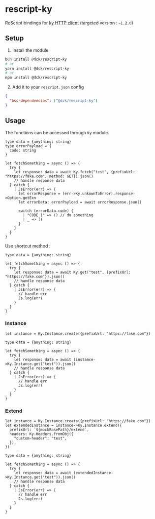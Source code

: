 # rescript-ky

ReScript bindings for [ky HTTP client](https://github.com/sindresorhus/ky) (targeted version : `~1.2.0`)

## Setup

1. Install the module

```bash
bun install @dck/rescript-ky
# or
yarn install @dck/rescript-ky
# or
npm install @dck/rescript-ky
```

2. Add it to your `rescript.json` config

```json
{
  "bsc-dependencies": ["@dck/rescript-ky"]
}
```

## Usage

The functions can be accessed through `Ky` module.

```rescript
type data = {anything: string}
type errorPayload = {
  code: string
}

let fetchSomething = async () => {
  try {
    let response: data = await Ky.fetch("test", {prefixUrl: "https://fake.com", method: GET}).json()
    // handle response data
  } catch {
    | JsError(err) => {
      let errorResponse = (err->Ky.unkownToError).response->Option.getExn
      let errorData: errorPayload = await errorResponse.json()

      switch (errorData.code) {
        | "CODE_1" => () // do something
        | _ => ()
      }
    }
  }
}
```

Use shortcut method :

```rescript
type data = {anything: string}

let fetchSomething = async () => {
  try {
    let response: data = await Ky.get("test", {prefixUrl: "https://fake.com"}).json()
    // handle response data
  } catch {
    | JsError(err) => {
      // handle err
      Js.log(err)
    }
  }
}
```

### Instance

```rescript
let instance = Ky.Instance.create({prefixUrl: "https://fake.com"})

type data = {anything: string}

let fetchSomething = async () => {
  try {
    let response: data = await (instance->Ky.Instance.get("test")).json()
    // handle response data
  } catch {
    | JsError(err) => {
      // handle err
      Js.log(err)
    }
  }
}
```

### Extend

```rescript
let instance = Ky.Instance.create({prefixUrl: "https://fake.com"})
let extendedInstance = instance->Ky.Instance.extend({
  prefixUrl: `${mockBasePath}/extend`,
  headers: Ky.Headers.fromObj({
    "custom-header": "test",
  }),
})

type data = {anything: string}

let fetchSomething = async () => {
  try {
    let response: data = await (extendedInstance->Ky.Instance.get("test")).json()
    // handle response data
  } catch {
    | JsError(err) => {
      // handle err
      Js.log(err)
    }
  }
}
```
